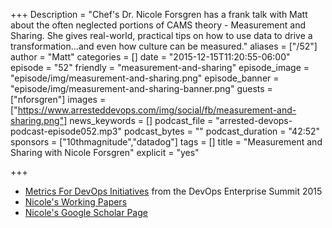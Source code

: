 +++
Description = "Chef's Dr. Nicole Forsgren has a frank talk with Matt about the often neglected portions of CAMS theory - Measurement and Sharing. She gives real-world, practical tips on how to use data to drive a transformation...and even how culture can be measured."
aliases = ["/52"]
author = "Matt"
categories = []
date = "2015-12-15T11:20:55-06:00"
episode = "52"
friendly = "measurement-and-sharing"
episode_image = "episode/img/measurement-and-sharing.png"
episode_banner = "episode/img/measurement-and-sharing-banner.png"
guests = ["nforsgren"]
images = ["https://www.arresteddevops.com/img/social/fb/measurement-and-sharing.png"]
news_keywords = []
podcast_file = "arrested-devops-podcast-episode052.mp3"
podcast_bytes = ""
podcast_duration = "42:52"
sponsors = ["10thmagnitude","datadog"]
tags = []
title = "Measurement and Sharing with Nicole Forsgren"
explicit = "yes"

+++

- [Metrics For DevOps Initiatives](http://devopsenterprise.io/media/DOES_forum_metrics_102015.pdf) from the DevOps Enterprise Summit 2015
- [Nicole's Working Papers](http://ssrn.com/author=2468935)
- [Nicole's Google Scholar Page](https://scholar.google.com/citations?user=vis0ZxUAAAAJ&hl=en)
